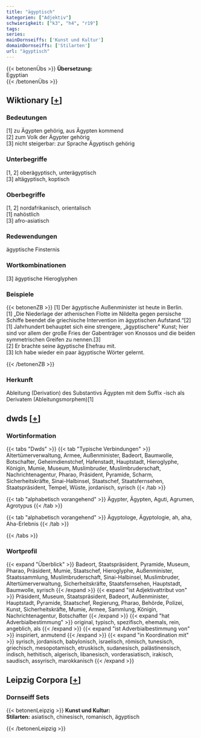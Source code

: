 ```yaml
---
title: "ägyptisch"
kategorien: ["Adjektiv"]
schwierigkeit: ["k3", "h4", "r19"]
tags:
series:
mainDornseiffs: ['Kunst und Kultur']
domainDornseiffs: ['Stilarten']
url: "ägyptisch"
---
```


{{< betonenÜbs >}}
**Übersetzung:**  
Egyptian  
{{< /betonenÜbs >}}

## Wiktionary [[+](https://de.wiktionary.org/wiki/ägyptisch)]

### Bedeutungen
[1] zu Ägypten gehörig, aus Ägypten kommend  
[2] zum Volk der Ägypter gehörig  
[3] nicht steigerbar: zur Sprache Ägyptisch gehörig  

### Unterbegriffe
[1, 2] oberägyptisch, unterägyptisch  
[3] altägyptisch, koptisch  

### Oberbegriffe
[1, 2] nordafrikanisch, orientalisch  
[1] nahöstlich  
[3] afro-asiatisch  

### Redewendungen
ägyptische Finsternis  

### Wortkombinationen
[3] ägyptische Hieroglyphen  

### Beispiele
{{< betonenZB >}}
[1] Der ägyptische Außenminister ist heute in Berlin.  
[1] „Die Niederlage der athenischen Flotte im Nildelta gegen persische Schiffe beendet die griechische Intervention im ägyptischen Aufstand.“[2]  
[1] Jahrhundert behauptet sich eine strengere, „ägyptischere" Kunst; hier sind vor allem der große Fries der Gabenträger von Knossos und die beiden symmetrischen Greifen zu nennen.[3]  
[2] Er brachte seine ägyptische Ehefrau mit.  
[3] Ich habe wieder ein paar ägyptische Wörter gelernt.  

{{< /betonenZB >}}
### Herkunft
Ableitung (Derivation) des Substantivs Ägypten mit dem Suffix -isch als Derivatem (Ableitungsmorphem)[1]  



## dwds [[+](https://www.dwds.de/wb/ägyptisch)]

### Wortinformation
{{< tabs "Dwds" >}}
{{< tab "Typische Verbindungen" >}}
Altertümerverwaltung, Armee, Außenminister, Badeort, Baumwolle, Botschafter, Geheimdienstchef, Hafenstadt, Hauptstadt, Hieroglyphe, Königin, Mumie, Museum, Muslimbruder, Muslimbruderschaft, Nachrichtenagentur, Pharao, Präsident, Pyramide, Scharm, Sicherheitskräfte, Sinai-Halbinsel, Staatschef, Staatsfernsehen, Staatspräsident, Tempel, Wüste, jordanisch, syrisch
{{< /tab >}}

{{< tab "alphabetisch vorangehend" >}}
Ägypter, Ägypten, Aguti, Agrumen, Agrotypus
{{< /tab >}}

{{< tab "alphabetisch vorangehend" >}}
Ägyptologe, Ägyptologie, ah, aha, Aha-Erlebnis
{{< /tab >}}

{{< /tabs >}}

### Wortprofil
{{< expand "Überblick" >}} Badeort, Staatspräsident, Pyramide, Museum, Pharao, Präsident, Mumie, Staatschef, Hieroglyphe, Außenminister, Staatssammlung, Muslimbruderschaft, Sinai-Halbinsel, Muslimbruder, Altertümerverwaltung, Sicherheitskräfte, Staatsfernsehen, Hauptstadt, Baumwolle, syrisch {{< /expand >}}
{{< expand "ist Adjektivattribut von" >}} Präsident, Museum, Staatspräsident, Badeort, Außenminister, Hauptstadt, Pyramide, Staatschef, Regierung, Pharao, Behörde, Polizei, Kunst, Sicherheitskräfte, Mumie, Armee, Sammlung, Königin, Nachrichtenagentur, Botschafter {{< /expand >}}
{{< expand "hat Adverbialbestimmung" >}} original, typisch, spezifisch, ehemals, rein, angeblich, als {{< /expand >}}
{{< expand "ist Adverbialbestimmung von" >}} inspiriert, anmutend {{< /expand >}}
{{< expand "in Koordination mit" >}} syrisch, jordanisch, babylonisch, israelisch, römisch, tunesisch, griechisch, mesopotamisch, etruskisch, sudanesisch, palästinensisch, indisch, hethitisch, algerisch, libanesisch, vorderasiatisch, irakisch, saudisch, assyrisch, marokkanisch {{< /expand >}}

## Leipzig Corpora [[+](https://corpora.uni-leipzig.de/en/res?word=ägyptisch&corpusId=deu_newscrawl-public_2018)]

### Dornseiff Sets
{{< betonenLeipzig >}}
**Kunst und Kultur:**  
**Stilarten:** asiatisch, chinesisch, romanisch, ägyptisch  

{{< /betonenLeipzig >}}
